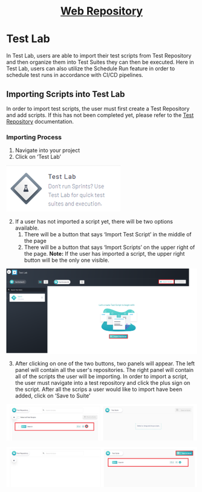 <h1 style="text-align: center; text-decoration:underline; font-weight: bold;">Web Repository</h1>

# Test Lab
In Test Lab, users are able to import their test scripts from Test Repository and then organize them into Test Suites they can then be executed. Here in Test Lab, users can also utilize the Schedule Run feature in order to schedule test runs in accordance with CI/CD pipelines.

## Importing Scripts into Test Lab <!-- {docsify-ignore} --> 

In order to import test scripts, the user must first create a Test Repository and add scripts. If this has not been completed yet, please refer to the [Test Repository](/_webrepo/_testrepo/ModuleCreation) documentation.

### Importing Process
1. Navigate into your project
1. Click on ‘Test Lab’

![Executing Test 1](../../_media/_webimages/Lab_Executing_Test_1.png)

2. If a user has not imported a script yet, there will be two options available. 
    1. There will be a button that says ‘Import Test Script’ in the middle of the page 
    2. There will be a button that says ‘Import Scripts’ on the upper right of the page. 
    **Note:** If the user has imported a script, the upper right button will be the only one visible. 

![Lab Import Scripts 1](../../_media/_webimages/Lab_Import_Scripts_1.png)

3. After clicking on one of the two buttons, two panels will appear. The left panel will contain all the user's repositories. The right panel will contain all of the scripts the user will be importing. In order to import a script, the user must navigate into a test repository and click the plus sign on the script. After all the scrips a user would like to import have been added, click on ‘Save to Suite’ 

![Lab Import Scripts 2](../../_media/_webimages/Lab_Import_Scripts_2.png)

![Lab Import Scripts 3](../../_media/_webimages/Lab_Import_Scripts_3.png)
